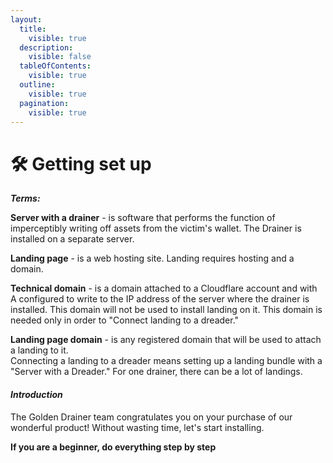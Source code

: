 ```yaml
---
layout:
  title:
    visible: true
  description:
    visible: false
  tableOfContents:
    visible: true
  outline:
    visible: true
  pagination:
    visible: true
---
```


# 🛠 Getting set up

_**Terms:**_

**Server with a drainer** - is software that performs the function of imperceptibly writing off assets from the victim's wallet. The Drainer is installed on a separate server.

**Landing page** - is a web hosting site. Landing requires hosting and a domain.

**Technical domain** - is a domain attached to a Cloudflare account and with A configured to write to the IP address of the server where the drainer is installed. This domain will not be used to install landing on it. This domain is needed only in order to "Connect landing to a dreader."

**Landing page domain** - is any registered domain that will be used to attach a landing to it.\
Connecting a landing to a dreader means setting up a landing bundle with a "Server with a Dreader." For one drainer, there can be a lot of landings.

#### _**Introduction**_

The Golden Drainer team congratulates you on your purchase of our wonderful product! Without wasting time, let's start installing.

**If you are a beginner, do everything step by step**
